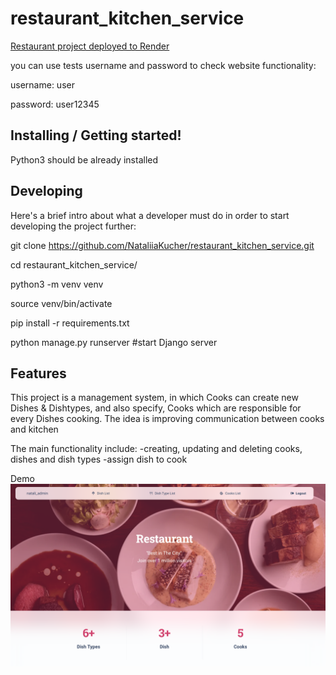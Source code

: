 # restaurant_kitchen_service

[Restaurant project deployed to Render](https://restaurant-kitchen-service-u24o.onrender.com)

you can use tests username and password to check website functionality:

username: user

password: user12345

## Installing / Getting started!

Python3 should be already installed

## Developing

Here's a brief intro about what a developer must do in order to start developing the project further:

git clone https://github.com/NataliiaKucher/restaurant_kitchen_service.git

cd restaurant_kitchen_service/

python3 -m venv venv

source venv/bin/activate

pip install -r requirements.txt

python manage.py runserver #start Django server


## Features


This project is a management system, in which Cooks can create new Dishes & Dishtypes,
and also specify, Cooks which are responsible for every Dishes cooking.
The idea is improving communication between cooks and kitchen

The main functionality include:
-creating, updating and deleting cooks, dishes and dish types
-assign dish to cook

Demo
![Website Interface](demo.png)

